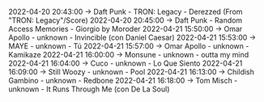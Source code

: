 2022-04-20 20:43:00 -> Daft Punk - TRON: Legacy - Derezzed (From "TRON: Legacy"/Score)
2022-04-20 20:45:00 -> Daft Punk - Random Access Memories - Giorgio by Moroder
2022-04-21 15:50:00 -> Omar Apollo - unknown - Invincible (con Daniel Caesar)
2022-04-21 15:53:00 -> MAYE - unknown - Tú
2022-04-21 15:57:00 -> Omar Apollo - unknown - Kamikaze
2022-04-21 16:00:00 -> Monsune - unknown - outta my mind
2022-04-21 16:04:00 -> Cuco - unknown - Lo Que Siento
2022-04-21 16:09:00 -> Still Woozy - unknown - Pool
2022-04-21 16:13:00 -> Childish Gambino - unknown - Redbone
2022-04-21 16:18:00 -> Tom Misch - unknown - It Runs Through Me (con De La Soul)
